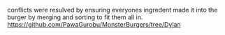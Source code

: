 conflicts were resulved by ensuring everyones ingredent made it into the burger by merging and sorting to fit them all in.
https://github.com/PawaGurobu/MonsterBurgers/tree/Dylan 
